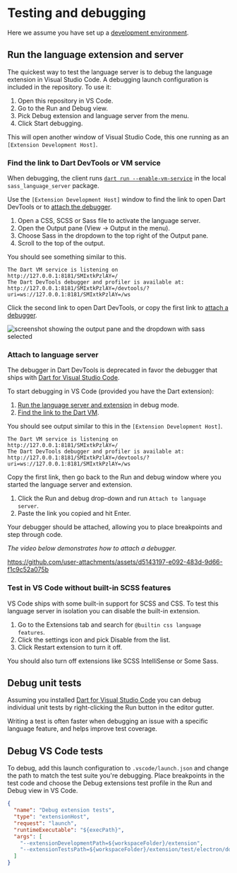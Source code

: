 # Testing and debugging

Here we assume you have set up a [development environment](./development-environment.md).

## Run the language extension and server

The quickest way to test the language server is to debug the language extension in Visual Studio Code. A debugging launch configuration is included in the repository. To use it:

1. Open this repository in VS Code.
2. Go to the Run and Debug view.
3. Pick Debug extension and language server from the menu.
4. Click Start debugging.

This will open another window of Visual Studio Code, this one running as an `[Extension Development Host]`.

### Find the link to Dart DevTools or VM service

When debugging, the client runs [`dart run --enable-vm-service`](https://github.com/sass/dart-sass-language-server/blob/main/extension/src/server.ts#L49)
in the local `sass_language_server` package.

Use the `[Extension Development Host]` window to find the link to open Dart DevTools or to [attach the debugger](#attach-to-language-server).

1. Open a CSS, SCSS or Sass file to activate the language server.
2. Open the Output pane (View -> Output in the menu).
3. Choose Sass in the dropdown to the top right of the Output pane.
4. Scroll to the top of the output.

You should see something similar to this.

```
The Dart VM service is listening on http://127.0.0.1:8181/SMIxtkPzlAY=/
The Dart DevTools debugger and profiler is available at: http://127.0.0.1:8181/SMIxtkPzlAY=/devtools/?uri=ws://127.0.0.1:8181/SMIxtkPzlAY=/ws
```

Click the second link to open Dart DevTools, or copy the first link to [attach a debugger](#attach-to-language-server).

![screenshot showing the output pane and the dropdown with sass selected](https://github.com/user-attachments/assets/85839d2f-4305-4fb9-aeb0-d78f435e8b7d)

### Attach to language server

The debugger in Dart DevTools is deprecated in favor the debugger that ships with [Dart for Visual Studio Code][vscodedart].

To start debugging in VS Code (provided you have the Dart extension):

1. [Run the language server and extension](#run-the-language-extension-and-server) in debug mode.
2. [Find the link to the Dart VM](#find-the-link-to-dart-devtools-or-vm-service).

You should see output similar to this in the `[Extension Development Host]`.

```
The Dart VM service is listening on http://127.0.0.1:8181/SMIxtkPzlAY=/
The Dart DevTools debugger and profiler is available at: http://127.0.0.1:8181/SMIxtkPzlAY=/devtools/?uri=ws://127.0.0.1:8181/SMIxtkPzlAY=/ws
```

Copy the first link, then go back to the Run and debug window where you started the language server and extension.

1. Click the Run and debug drop-down and run `Attach to language server`.
2. Paste the link you copied and hit Enter.

Your debugger should be attached, allowing you to place breakpoints and step through code.

_The video below demonstrates how to attach a debugger._

https://github.com/user-attachments/assets/d5143197-e092-483d-9d66-f1c9c52a075b


### Test in VS Code without built-in SCSS features

VS Code ships with some built-in support for SCSS and CSS. To test this language server in isolation you can disable the built-in extension.

1. Go to the Extensions tab and search for `@builtin css language features`.
2. Click the settings icon and pick Disable from the list.
3. Click Restart extension to turn it off.

You should also turn off extensions like SCSS IntelliSense or Some Sass.

## Debug unit tests

Assuming you installed [Dart for Visual Studio Code][vscodedart] you can debug individual unit tests by right-clicking the Run button in the editor gutter.

Writing a test is often faster when debugging an issue with a specific language feature, and helps improve test coverage.

## Debug VS Code tests

To debug, add this launch configuration to `.vscode/launch.json`
and change the path to match the test suite you're debugging.
Place breakpoints in the test code and choose the Debug extensions
test profile in the Run and Debug view in VS Code.

```json
{
  "name": "Debug extension tests",
  "type": "extensionHost",
  "request": "launch",
  "runtimeExecutable": "${execPath}",
  "args": [
    "--extensionDevelopmentPath=${workspaceFolder}/extension",
    "--extensionTestsPath=${workspaceFolder}/extension/test/electron/document-links/index"
  ]
}
```

[vscodedart]: https://marketplace.visualstudio.com/items?itemName=Dart-Code.dart-code
